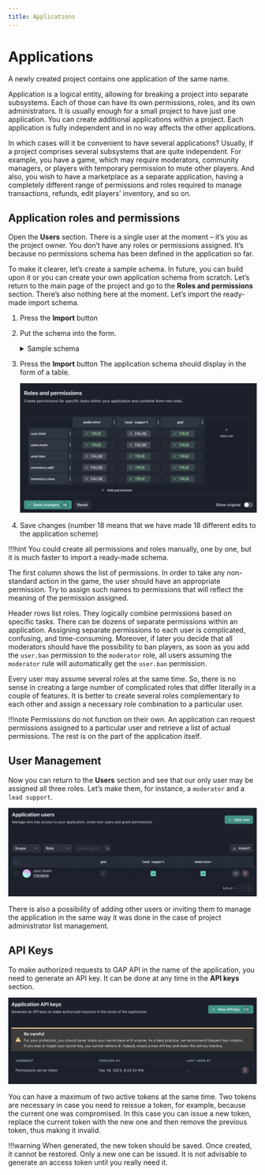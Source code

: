 ```yaml
---
title: Applications
---
```


# Applications

A newly created project contains one application of the same name.

Application is a logical entity, allowing for breaking a project into separate subsystems. Each of those can have its own permissions, roles, and its own administrators. It is usually enough for a small project to have just one application. You can create additional applications within a project. Each application is fully independent and in no way affects the other applications.

In which cases will it be convenient to have several applications? Usually, if a project comprises several subsystems that are quite independent. For example, you have a game, which may require moderators, community managers, or players with temporary permission to mute other players. And also, you wish to have a marketplace as a separate application, having a completely different range of permissions and roles required to manage transactions, refunds, edit players’ inventory, and so on.

## Application roles and permissions

Open the **Users** section. There is a single user at the moment – it’s you as the project owner. You don’t have any roles or permissions assigned. It’s because no permissions schema has been defined in the application so far.

To make it clearer, let’s create a sample schema. In future, you can build upon it or you can create your own application schema from scratch. Let’s return to the main page of the project and go to the **Roles and permissions** section. There’s also nothing here at the moment. Let’s import the ready-made import schema.

1. Press the **Import** button
1. Put the schema into the form.
    <details>
      <summary>Sample schema</summary>

      ```json
      {
        "roles": {
          "moderator": {
            "name": "moderator",
            "description": "",
            "protected": true,
            "permissions": [
              {
                "name": "user.kick",
                "value": true
              },
              {
                "name": "user.mute",
                "value": true
              }
            ]
          },
          "lead support": {
            "name": "lead support",
            "description": "",
            "protected": true,
            "permissions": [
              {
                "name": "inventory.edit",
                "value": true
              },
              {
                "name": "inventory.view",
                "value": true
              },
              {
                "name": "user.ban",
                "value": true
              }
            ]
          },
          "god": {
            "name": "god",
            "description": "",
            "protected": true,
            "permissions": [
              {
                "name": "inventory.edit",
                "value": true
              },
              {
                "name": "inventory.view",
                "value": true
              },
              {
                "name": "user.ban",
                "value": true
              },
              {
                "name": "user.kick",
                "value": true
              },
              {
                "name": "user.mute",
                "value": true
              }
            ]
          }
        },
        "permissions": {
          "user.kick": {
            "name": "user.kick",
            "value": false,
            "description": "Can kick user from game session",
            "protected": true
          },
          "user.mute": {
            "name": "user.mute",
            "value": false,
            "description": "Can mute a  user permanantly or for limited time",
            "protected": true
          },
          "user.ban": {
            "name": "user.ban",
            "value": false,
            "description": "Can ban a user from the game login",
            "protected": true
          },
          "inventory.edit": {
            "name": "inventory.edit",
            "value": false,
            "description": "Can edit a player inventory content",
            "protected": true
          },
          "inventory.view": {
            "name": "inventory.view",
            "value": false,
            "description": "Can view a player inventory",
            "protected": true
          }
        }
      }
      ```
    </details>

1. Press the **Import** button
   The application schema should display in the form of a table.

   ![Application schema](./assets/app-schema.png)

1. Save changes (number 18 means that we have made 18 different edits to the application scheme)

!!!hint
    You could create all permissions and roles manually, one by one, but it is much faster to import a ready-made schema.


The first column shows the list of permissions. In order to take any non-standard action in the game, the user should have an appropriate permission. Try to assign such names to permissions that will reflect the meaning of the permission assigned.

Header rows list roles. They logically combine permissions based on specific tasks. There can be dozens of separate permissions within an application. Assigning separate permissions to each user is complicated, confusing, and time-consuming. Moreover, if later you decide that all moderators should have the possibility to ban players, as soon as you add the `user.ban` permission to the `moderator` role, all users assuming the `moderator` rule will automatically get the `user.ban` permission.

Every user may assume several roles at the same time. So, there is no sense in creating a large number of complicated roles that differ literally in a couple of features. It is better to create several roles complementary to each other and assign a necessary role combination to a particular user.

!!!note
    Permissions do not function on their own. An application can request permissions assigned to a particular user and retrieve a list of actual permissions. The rest is on the part of the application itself.

## User Management

Now you can return to the **Users** section and see that our only user may be assigned all three roles. Let’s make them, for instance, a `moderator` and a `lead support`.

![Application users](./assets/app-users.png)

There is also a possibility of adding other users or inviting them to manage the application in the same way it was done in the case of project administrator list management.

## API Keys

To make authorized requests to GAP API in the name of the application, you need to generate an API key. It can be done at any time in the **API keys** section.

![Application API keys](./assets/app-api-keys.png)

You can have a maximum of two active tokens at the same time. Two tokens are necessary in case you need to reissue a token, for example, because the current one was compromised. In this case you can issue a new token, replace the current token with the new one and then remove the previous token, thus making it invalid.

!!!warning
    When generated, the new token should be saved. Once created, it cannot be restored. Only a new one can be issued. It is not advisable to generate an access token until you really need it.
